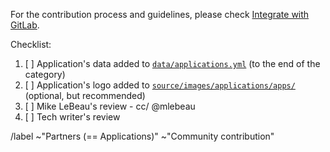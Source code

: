 
<!-- _Use this merge request description template for adding new third-party apps to the
[GitLab Applications](https://about.gitlab.com/applications/) page._ -->

For the contribution process and guidelines, please check
[Integrate with GitLab](https://about.gitlab.com/partners/technology-partners/integrate/).

Checklist:

1. [ ] Application's data added to [`data/applications.yml`](https://gitlab.com/gitlab-com/www-gitlab-com/blob/master/data/applications.yml) (to the end of the category)
1. [ ] Application's logo added to [`source/images/applications/apps/`](https://gitlab.com/gitlab-com/www-gitlab-com/tree/master/source/images/applications/apps) (optional, but recommended)
1. [ ] Mike LeBeau's review - cc/ @mlebeau
1. [ ] Tech writer's review



<!-- Please leave the label below on this issue -->
/label ~"Partners (== Applications)" ~"Community contribution"
